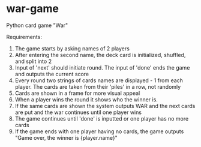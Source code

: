# war-game
Python card game "War"

Requirements:
1. The game starts by asking names of 2 players
2. After entering the second name, the deck card is initialized, shuffled, and split into 2
3. Input of 'next' should initiate round. The input of 'done' ends the game and outputs the current score
4. Every round two strings of cards names are displayed - 1 from each player. The cards are taken from their 'piles' in a row, not randomly
5. Cards are shown in a frame for more visual appeal
6. When a player wins the round it shows who the winner is.
7. If the same cards are shown the system outputs WAR and the next cards are put and the war continues until one player wins
8. The game continues until 'done' is inputted or one player has no more cards
9. If the game ends with one player having no cards, the game outputs "Game over, the winner is {player.name}"
